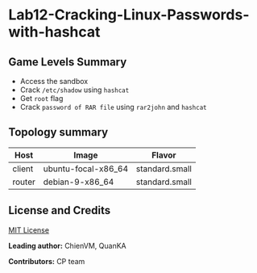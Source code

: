 # Lab12-Cracking-Linux-Passwords-with-hashcat

## Game Levels Summary
- Access the sandbox
- Crack `/etc/shadow` using `hashcat`
- Get `root` flag 
- Crack `password of RAR file` using `rar2john` and `hashcat`

## Topology summary
|Host|Image|Flavor|
|-|-|-|
|client|ubuntu-focal-x86_64|standard.small|
|router|debian-9-x86_64|standard.small|

## License and Credits
[MIT License](./LICENSE)

**Leading author:** ChienVM, QuanKA

**Contributors:** CP team

